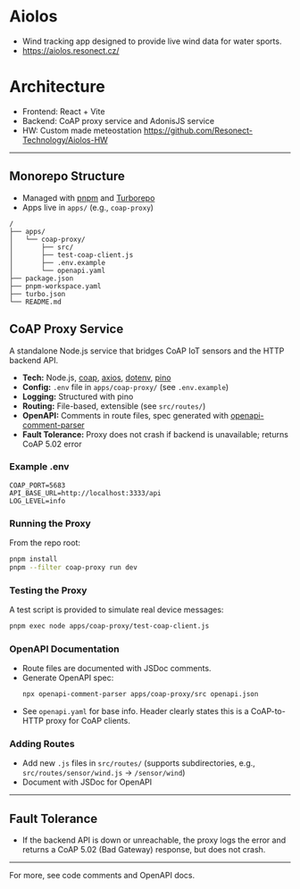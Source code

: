 # Aiolos

- Wind tracking app designed to provide live wind data for water sports.
- https://aiolos.resonect.cz/


# Architecture

- Frontend: React + Vite
- Backend: CoAP proxy service and AdonisJS service
- HW: Custom made meteostation https://github.com/Resonect-Technology/Aiolos-HW

---

## Monorepo Structure

- Managed with [pnpm](https://pnpm.io/) and [Turborepo](https://turbo.build/)
- Apps live in `apps/` (e.g., `coap-proxy`)

```
/
├── apps/
│   └── coap-proxy/
│       ├── src/
│       ├── test-coap-client.js
│       ├── .env.example
│       └── openapi.yaml
├── package.json
├── pnpm-workspace.yaml
├── turbo.json
└── README.md
```

## CoAP Proxy Service

A standalone Node.js service that bridges CoAP IoT sensors and the HTTP backend API.

- **Tech:** Node.js, [coap](https://www.npmjs.com/package/coap), [axios](https://www.npmjs.com/package/axios), [dotenv](https://www.npmjs.com/package/dotenv), [pino](https://www.npmjs.com/package/pino)
- **Config:** `.env` file in `apps/coap-proxy/` (see `.env.example`)
- **Logging:** Structured with pino
- **Routing:** File-based, extensible (see `src/routes/`)
- **OpenAPI:** Comments in route files, spec generated with [openapi-comment-parser](https://github.com/bee-travels/openapi-comment-parser)
- **Fault Tolerance:** Proxy does not crash if backend is unavailable; returns CoAP 5.02 error

### Example .env
```
COAP_PORT=5683
API_BASE_URL=http://localhost:3333/api
LOG_LEVEL=info
```

### Running the Proxy
From the repo root:
```sh
pnpm install
pnpm --filter coap-proxy run dev
```

### Testing the Proxy
A test script is provided to simulate real device messages:
```sh
pnpm exec node apps/coap-proxy/test-coap-client.js
```

### OpenAPI Documentation
- Route files are documented with JSDoc comments.
- Generate OpenAPI spec:
  ```sh
  npx openapi-comment-parser apps/coap-proxy/src openapi.json
  ```
- See `openapi.yaml` for base info. Header clearly states this is a CoAP-to-HTTP proxy for CoAP clients.

### Adding Routes
- Add new `.js` files in `src/routes/` (supports subdirectories, e.g., `src/routes/sensor/wind.js` → `/sensor/wind`)
- Document with JSDoc for OpenAPI

---

## Fault Tolerance
- If the backend API is down or unreachable, the proxy logs the error and returns a CoAP 5.02 (Bad Gateway) response, but does not crash.

---

For more, see code comments and OpenAPI docs.
